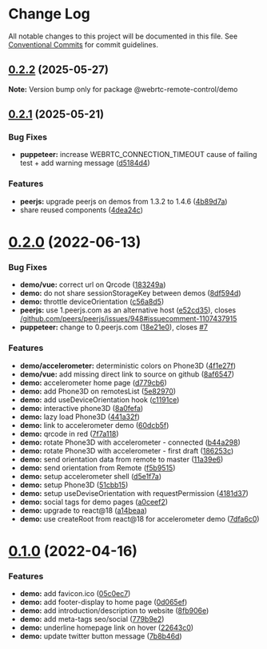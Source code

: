 # Change Log

All notable changes to this project will be documented in this file.
See [Conventional Commits](https://conventionalcommits.org) for commit guidelines.

## [0.2.2](https://github.com/topheman/webrtc-remote-control/compare/@webrtc-remote-control/demo@0.2.1...@webrtc-remote-control/demo@0.2.2) (2025-05-27)

**Note:** Version bump only for package @webrtc-remote-control/demo





## [0.2.1](https://github.com/topheman/webrtc-remote-control/compare/@webrtc-remote-control/demo@0.2.0...@webrtc-remote-control/demo@0.2.1) (2025-05-21)


### Bug Fixes

* **puppeteer:** increase WEBRTC_CONNECTION_TIMEOUT cause of failing test + add warning message ([d5184d4](https://github.com/topheman/webrtc-remote-control/commit/d5184d445c28e2ac4a4d97beaed76277b14eccb8))


### Features

* **peerjs:** upgrade peerjs on demos from 1.3.2 to 1.4.6 ([4b89d7a](https://github.com/topheman/webrtc-remote-control/commit/4b89d7ad7993a6b3bf7f31e034ed9b4ac19f3b74))
* share reused components ([4dea24c](https://github.com/topheman/webrtc-remote-control/commit/4dea24ccf41d322bd1cd5fa5f9c82a28d429b0b7))





# [0.2.0](https://github.com/topheman/webrtc-remote-control/compare/@webrtc-remote-control/demo@0.1.0...@webrtc-remote-control/demo@0.2.0) (2022-06-13)


### Bug Fixes

* **demo/vue:** correct url on Qrcode ([183249a](https://github.com/topheman/webrtc-remote-control/commit/183249a62c91e49df255f92a4515cd6bb3bd679d))
* **demo:** do not share sessionStorageKey between demos ([8df594d](https://github.com/topheman/webrtc-remote-control/commit/8df594dbc2aaeda3ae3d853df167e9f1ef9adab7))
* **demo:** throttle deviceOrientation ([c56a8d5](https://github.com/topheman/webrtc-remote-control/commit/c56a8d5d18269886e1d3ab30d0340cc80c507293))
* **peerjs:** use 1.peerjs.com as an alternative host ([e52cd35](https://github.com/topheman/webrtc-remote-control/commit/e52cd3505834b71746a85fa9097dc3269c3d8ad3)), closes [/github.com/peers/peerjs/issues/948#issuecomment-1107437915](https://github.com//github.com/peers/peerjs/issues/948/issues/issuecomment-1107437915)
* **puppeteer:** change to 0.peerjs.com ([18e21e0](https://github.com/topheman/webrtc-remote-control/commit/18e21e0d22f1bbaca0af5aeb5e0836c89ba2ae76)), closes [#7](https://github.com/topheman/webrtc-remote-control/issues/7)


### Features

* **demo/accelerometer:** deterministic colors on Phone3D ([4f1e27f](https://github.com/topheman/webrtc-remote-control/commit/4f1e27f3e9a65259ca846e95d86f270cbea95a56))
* **demo/vue:** add missing direct link to source on github ([8af6547](https://github.com/topheman/webrtc-remote-control/commit/8af65478e35e6fdbab2df04391db2affc7decf15))
* **demo:** accelerometer home page ([d779cb6](https://github.com/topheman/webrtc-remote-control/commit/d779cb62c54d7d595e435d545baf1e8d59934538))
* **demo:** add Phone3D on remotesList ([5e82970](https://github.com/topheman/webrtc-remote-control/commit/5e829707eb5d06e41e0720bb1966be57651a48f4))
* **demo:** add useDeviceOrientation hook ([c1191ce](https://github.com/topheman/webrtc-remote-control/commit/c1191ce8757d81a9d4c1089cfa49ded899c0a15d))
* **demo:** interactive phone3D ([8a0fefa](https://github.com/topheman/webrtc-remote-control/commit/8a0fefaa667723df2c230c473446d7eff1fbe32b))
* **demo:** lazy load Phone3D ([441a32f](https://github.com/topheman/webrtc-remote-control/commit/441a32f40d0b0acd95d884bb25185fccb201e7b4))
* **demo:** link to accelerometer demo ([60dcb5f](https://github.com/topheman/webrtc-remote-control/commit/60dcb5ffa320c1d7413994cb0cb5a4f87efff7b7))
* **demo:** qrcode in red ([7f7a118](https://github.com/topheman/webrtc-remote-control/commit/7f7a118f1b997d8a91ecfd859e00f1d33aba718d))
* **demo:** rotate Phone3D with accelerometer - connected ([b44a298](https://github.com/topheman/webrtc-remote-control/commit/b44a29890c421cec3c17c7607e8d1b12125de0a8))
* **demo:** rotate Phone3D with accelerometer - first draft ([186253c](https://github.com/topheman/webrtc-remote-control/commit/186253c486b8605cc3885f0b30126841a3a80e15))
* **demo:** send orientation data from remote to master ([11a39e6](https://github.com/topheman/webrtc-remote-control/commit/11a39e612829b4124efe7c3490264038060c6b80))
* **demo:** send orientation from Remote ([f5b9515](https://github.com/topheman/webrtc-remote-control/commit/f5b951547478b489d2d65cb9b9409fef1f118b10))
* **demo:** setup accelerometer shell ([d5e1f7a](https://github.com/topheman/webrtc-remote-control/commit/d5e1f7a52fea72579a8495732bc4c7aee310f955))
* **demo:** setup Phone3D ([51cbb15](https://github.com/topheman/webrtc-remote-control/commit/51cbb15d226f8e742f3c65fbf8041350556bf73b))
* **demo:** setup useDeviseOrientation with requestPermission ([4181d37](https://github.com/topheman/webrtc-remote-control/commit/4181d372a0285532284797b8250d81c31347b096))
* **demo:** social tags for demo pages ([a0ceef2](https://github.com/topheman/webrtc-remote-control/commit/a0ceef2618723ed65dfdebc03af39aa496b08d0f))
* **demo:** upgrade to react@18 ([a14beaa](https://github.com/topheman/webrtc-remote-control/commit/a14beaa7954c08a8b44757a9928fce5dd97bb417))
* **demo:** use createRoot from react@18 for accelerometer demo ([7dfa6c0](https://github.com/topheman/webrtc-remote-control/commit/7dfa6c058f2817d755b22511103376db0edde4ee))





# [0.1.0](https://github.com/topheman/webrtc-remote-control/compare/@webrtc-remote-control/demo@0.0.1...@webrtc-remote-control/demo@0.1.0) (2022-04-16)


### Features

* **demo:** add favicon.ico ([05c0ec7](https://github.com/topheman/webrtc-remote-control/commit/05c0ec71ca54cc1d151b6ca52c868bedea2d1a45))
* **demo:** add footer-display to home page ([0d065ef](https://github.com/topheman/webrtc-remote-control/commit/0d065ef70738429a46260163afc98feba31aa47f))
* **demo:** add introduction/description to website ([8fb906e](https://github.com/topheman/webrtc-remote-control/commit/8fb906e460e6bbcb462836931f510862a04a6d68))
* **demo:** add meta-tags seo/social ([779b9e2](https://github.com/topheman/webrtc-remote-control/commit/779b9e2a5db64b1a678ab98e82c01a268a5b90ee))
* **demo:** underline homepage link on hover ([22643c0](https://github.com/topheman/webrtc-remote-control/commit/22643c0fbf9289f12b64c5ab6be2fc02d7ea64e8))
* **demo:** update twitter button message ([7b8b46d](https://github.com/topheman/webrtc-remote-control/commit/7b8b46d5cf69d553d4fc6aa18c2f2576fb5fc33f))
